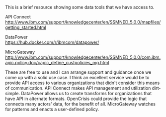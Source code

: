 This is a brief resource showing some data tools that we have access to.

API Connect  
http://www.ibm.com/support/knowledgecenter/en/SSMNED_5.0.0/mapfiles/getting_started.html  

DataPower  
https://hub.docker.com/r/ibmcom/datapower/  

MicroGateway  
http://www.ibm.com/support/knowledgecenter/en/SSMNED_5.0.0/com.ibm.apic.policy.doc/capic_define_custpolicies_mg.html  

These are free to use and I can arrange support and guidance once we come up with a solid use case.
I think an excellent service would be to provide API access to various organizations that didn't consider this means of communication. 
API Connect makes API management and utilization dirt-simple.
DataPower allows us to create transforms for organizations that have API in alternate formats.
OpenCrisis could provide the logic that connects many actors' data, for the benefit of all.
MicroGateway watches for patterns and enacts a user-defined policy.
